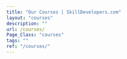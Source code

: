 ```yaml
---
title: "Our Courses | SkillDevelopers.com"
layout: "courses"
description: ""
url: /courses/
Page_Class: "courses"
tags: ""
ref: "/courses/"
---
```

